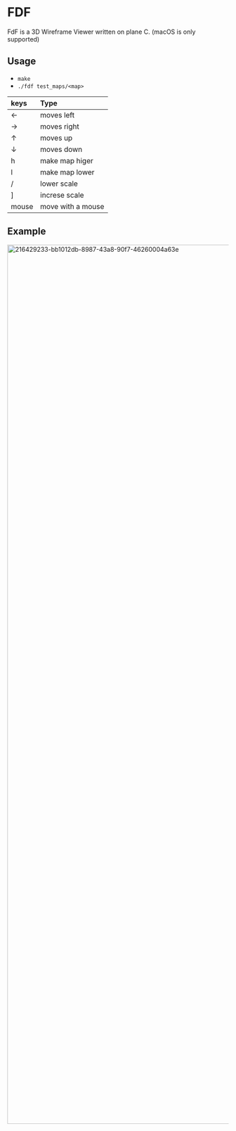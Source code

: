 # FDF
FdF is a 3D Wireframe Viewer written on plane C. (macOS is only supported)

## Usage

 + `make`
 + `./fdf test_maps/<map>`


| keys | Type |
|:------| :--------|
| ← | moves left |
| → | moves right |
| ↑ | moves up |
| ↓ | moves down |
| h | make map higer |
| l | make map lower |
| / | lower scale|
| ] | increse scale |
| mouse | move with a mouse |


## Example

<img width="2000" alt="216429233-bb1012db-8987-43a8-90f7-46260004a63e" src="https://github.com/Daneality/3D-Wireframe-Viewer-FDF-/assets/45712037/9b8781b3-ba8e-4883-9b4b-31ebb8f008c4">
